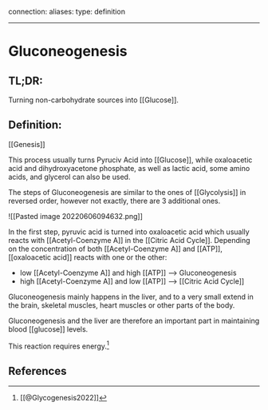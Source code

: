
connection:
aliases: 
type: definition

---

# Gluconeogenesis

## TL;DR:
Turning non-carbohydrate sources into [[Glucose]].

## Definition:
[[Genesis]]

This process usually turns Pyruciv Acid into [[Glucose]], while oxaloacetic acid and dihydroxyacetone phosphate, as well as lactic acid, some amino acids, and glycerol can also be used.

The steps of Gluconeogenesis are similar to the ones of [[Glycolysis]] in reversed order, however not exactly, there are 3 additional ones.

![[Pasted image 20220606094632.png]]

In the first step, pyruvic acid is turned into oxaloacetic acid which usually reacts with [[Acetyl-Coenzyme A]] in the [[Citric Acid Cycle]]. Depending on the concentration of both [[Acetyl-Coenzyme A]] and [[ATP]], [[oxaloacetic acid]] reacts with one or the other:
- low [[Acetyl-Coenzyme A]] and high [[ATP]] --> Gluconeogenesis
- high [[Acetyl-Coenzyme A]] and low [[ATP]] --> [[Citric Acid Cycle]]

Gluconeogenesis mainly happens in the liver, and to a very small extend in the brain, skeletal muscles, heart muscles or other parts of the body. 

Gluconeogenesis and the liver are therefore an important part in maintaining blood [[glucose]] levels.

This reaction requires energy.[^1]

## References

[^1]: [[@Glycogenesis2022]]